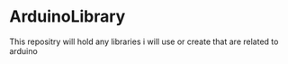 # ArduinoLibrary

This repositry will hold any libraries i will use or create that are related to arduino
